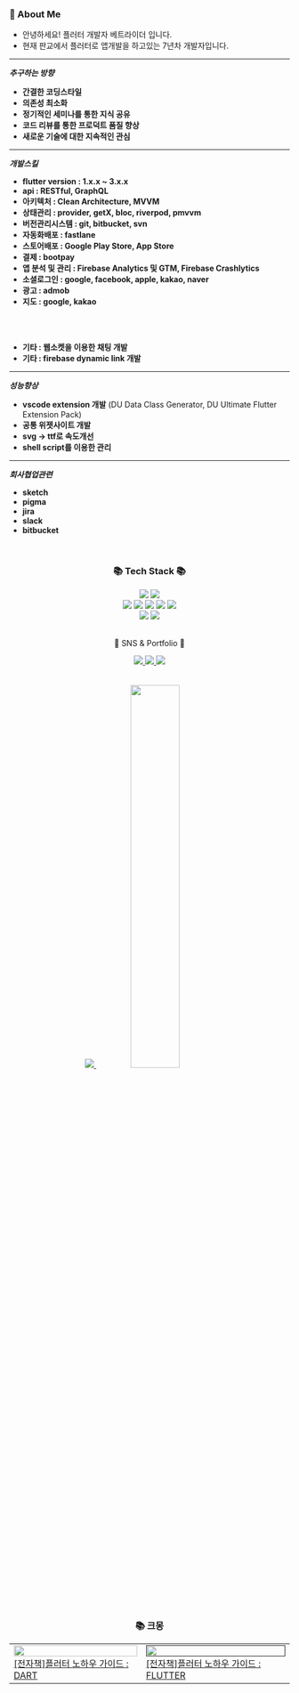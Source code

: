 ### 🚀 About Me

- 안녕하세요! 플러터 개발자 베트라이더 입니다.
- 현재 판교에서 플러터로 앱개발을 하고있는 7년차 개발자입니다.

----

***추구하는 방향***
- **간결한 코딩스타일**
- **의존성 최소화**
- **정기적인 세미나를 통한 지식 공유**
- **코드 리뷰를 통한 프로덕트 품질 향상**
- **새로운 기술에 대한 지속적인 관심**

----

***개발스킬***
- **flutter version : 1.x.x ~ 3.x.x**
- **api : RESTful, GraphQL**
- **아키텍처 : Clean Architecture, MVVM**
- **상태관리 : provider, getX, bloc, riverpod, pmvvm**
- **버전관리시스템 : git, bitbucket, svn**
- **자동화배포 : fastlane**
- **스토어배포 : Google Play Store, App Store**
- **결제 : bootpay**
- **앱 분석 및 관리 : Firebase Analytics 및 GTM, Firebase Crashlytics**
- **소셜로그인 : google, facebook, apple, kakao, naver**
- **광고 : admob**
- **지도 : google, kakao**

<br></br>
- **기타 : 웹소켓을 이용한 채팅 개발**
- **기타 : firebase dynamic link 개발**
----

***성능향상***
- **vscode extension 개발** (DU Data Class Generator, DU Ultimate Flutter Extension Pack)
- **공통 위젯사이트 개발**
- **svg -> ttf로 속도개선**
- **shell script를 이용한 관리**

----

***회사협업관련***
- **sketch**
- **pigma**
- **jira**
- **slack**
- **bitbucket**

<br/>

<div align=center>
	<h3>📚 Tech Stack 📚</h3>
</div>
<div align="center">
	<img src="https://img.shields.io/badge/Flutter-0082c8?style=flat&logo=Flutter&logoColor=white" />
	<img src="https://img.shields.io/badge/Dart-1877f2?style=flat&logo=Dart&logoColor=white" />
	<br>
	<img src="https://img.shields.io/badge/Java-007396?style=flat&logo=Conda-Forge&logoColor=white" />
	<img src="https://img.shields.io/badge/Spring-6DB33F?style=flat&logo=Spring&logoColor=white" />
	<img src="https://img.shields.io/badge/JavaScript-F7DF1E?style=flat&logo=JavaScript&logoColor=white" />
	<img src="https://img.shields.io/badge/jQuery-0769AD?style=flat&logo=jQuery&logoColor=white" />
	<img src="https://img.shields.io/badge/Python-003545?style=flat&logo=Python&logoColor=white" />
	<br>
	<img src="https://img.shields.io/badge/Oracle%20SQL-F80000?style=flat&logo=Oracle&logoColor=white" />
	<img src="https://img.shields.io/badge/MySQL-4479A1?style=flat&logo=MySQL&logoColor=white" />
	
	
</div>
<br>
<div align=center>
	<p>🎨 SNS & Portfolio 🎨</p>
</div>
<div align=center>
	<a href="https://gaudy-tulip-a0f.notion.site/eae3f8c1475e46a8ab8b64d37babf89c">
		<img src="https://img.shields.io/badge/Portfolio-FF3633?style=flat&logo=Micro.blog&logoColor=white" />
	</a>
	<a href="https://betrider.tistory.com">
		<img src="https://img.shields.io/badge/Blog-FF9800?style=flat&logo=Blogger&logoColor=white" />
	</a>
	<a href="https://www.notion.so/1b6643fe3ed14bcb8c07e4eac5e41e09?pvs=4">
		<img src="https://img.shields.io/badge/Notion-000000?style=flat&logo=Notion&logoColor=white" />
	</a>
	<br>
</div>

<br>
<br>

<div align=center>
	<a href="s">
	  <img src="https://github-readme-stats.vercel.app/api/top-langs/?username=betrider&exclude_repo=dkssud8150.github.io&layout=compact&theme=tokyonight" />
	</a>
	<a href="s">
	  <img src="https://github-readme-stats.vercel.app/api?username=betrider&theme=tokyonight&show_icons=true" width="42%" />
	</a>
	
<br>
<br>

### 📚 크몽
<table><tbody><tr>
<td>
    <a href="https://gaudy-tulip-a0f.notion.site/2023-DART-9cb08f251e4a4f18b7d2abe66a943c17">
	<img width="100%" src="https://miro.medium.com/max/700/1*rb3JJRN2YfybijTcxQiiUQ.png"/><br/>
	<div>[전자책]플러터 노하우 가이드 : DART</div>
    </a>
</td>
<td>
    <a href="">
	<img width="100%" src="https://miro.medium.com/max/700/1*rb3JJRN2YfybijTcxQiiUQ.png"/><br/>
	<div>[전자책]플러터 노하우 가이드 : FLUTTER</div>
    </a>
</td>
</div>
